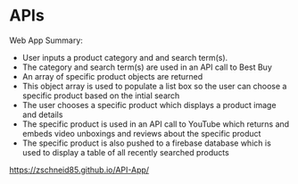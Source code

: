 # APIs
Web App Summary:
- User inputs a product category and and search term(s).  
- The category and search term(s) are used in an API call to Best Buy
- An array of specific product objects are returned
- This object array is used to populate a list box so the user can choose a specific product based on the intial search
- The user chooses a specific product which displays a product image and details
- The specific product is used in an API call to YouTube which returns and embeds video unboxings and reviews about the specific product
- The specific product is also pushed to a firebase database which is used to display a table of all recently searched products


https://zschneid85.github.io/API-App/


